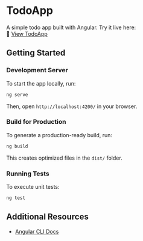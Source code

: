 # TodoApp

A simple todo app built with Angular. Try it live here:  
🔗 [View TodoApp](https://todo-qpkz3fqg6-salmans-projects-e2451cbb.vercel.app/)

## Getting Started

### Development Server
To start the app locally, run:
```bash
ng serve
```
Then, open `http://localhost:4200/` in your browser.

### Build for Production
To generate a production-ready build, run:
```bash
ng build
```
This creates optimized files in the `dist/` folder.

### Running Tests
To execute unit tests:
```bash
ng test
```

## Additional Resources
- [Angular CLI Docs](https://angular.dev/tools/cli)

